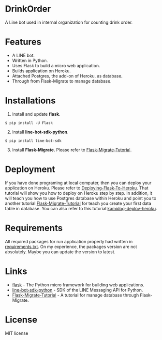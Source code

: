 # DrinkOrder
A Line bot used in internal organization for counting drink order.

# Features
- A LINE bot.
- Written in Python.
- Uses Flask to build a micro web application.
- Builds application on Heroku.
- Attached Postgres, the add-on of Heroku, as database.
- Through from Flask-Migrate to manage database.

# Installations
1. Install and update **flask**.
```
$ pip install -U Flask
```
2. Install **line-bot-sdk-python**.
```
$ pip install line-bot-sdk
```
3. Install **Flask-Migrate**. Please refer to [Flask-Migrate-Tutorial].

# Deployment
 If you have done programing at local computer, then you can deploy your application on Heroku. Please refer to [Deploying-Flask-To-Heroku]. That tutorial will show you how to deploy on Heroku step by step. In addition, it will teach you how to use Postgres database within Heroku and point you to another tutorial [Flask-Migrate-Tutorial] for teach you create your first data table in database. You can also refer to this tutorial [kamidog-deploy-heroku].


# Requirements
All required packages for run application properly had written in [requirements.txt]. On my experience, the packages version are not absolutely. Maybe you can update the version to latest.

# Links
* [flask] - The Python micro framework for building web applications.
* [line-bot-sdk-python] - SDK of the LINE Messaging API for Python.
* [Flask-Migrate-Tutorial] - A tutorial for manage database through Flask-Migrate.

# License
MIT license

[//]: #

[requirements.txt]:(https://github.com/sa002999/drinkorder/blob/master/requirements.txt)
[flask]:(https://github.com/pallets/flask)
[Flask-Migrate-Tutorial]:https://github.com/twtrubiks/Flask-Migrate-Tutorial
[line-bot-sdk-python]:https://github.com/line/line-bot-sdk-python
[Deploying-Flask-To-Heroku]:(https://github.com/twtrubiks/Deploying-Flask-To-Heroku)
[kamidog-deploy-heroku]:(https://ithelp.ithome.com.tw/articles/10196129)
